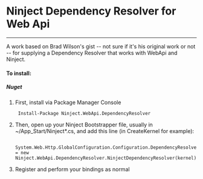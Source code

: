 # Ninject Dependency Resolver for Web Api
---
A work based on Brad Wilson's gist -- not sure if it's his original work or not -- for supplying a Dependency Resolver that works with WebApi and Ninject.

#### To install:

##### Nuget

1. First, install via Package Manager Console


  		Install-Package Ninject.WebApi.DependencyResolver
  	
		
2. Then, open up your Ninject Bootstrapper file, usually in ~/App_Start/Ninject*.cs, and add this line (in CreateKernel for example):

		System.Web.Http.GlobalConfiguration.Configuration.DependencyResolver = new Ninject.WebApi.DependencyResolver.NinjectDependencyResolver(kernel);    
       
3. Register and perform your bindings as normal

